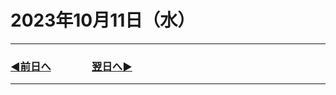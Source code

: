 # 2023年10月11日（水）

---

### [◀️前日へ](https://github.com/yuasys/chatty-journal/blob/main/2023/10/2023-10-10.md)&emsp;&emsp;&emsp;&emsp;[翌日へ▶️](https://github.com/yuasys/chatty-journal/blob/main/2023/10/2023-10-12.md)

---
